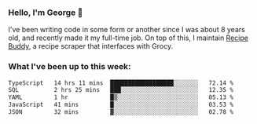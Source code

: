 ### Hello, I'm George 👋

I've been writing code in some form or another since I was about 8 years old, and recently made it my full-time job. On top of this, I maintain [Recipe Buddy](https://github.com/georgegebbett/recipe-buddy), a recipe scraper that interfaces with Grocy.  

<!--
**georgegebbett/georgegebbett** is a ✨ _special_ ✨ repository because its `README.md` (this file) appears on your GitHub profile.

Here are some ideas to get you started:

- 🔭 I’m currently working on ...
- 🌱 I’m currently learning ...
- 👯 I’m looking to collaborate on ...
- 🤔 I’m looking for help with ...
- 💬 Ask me about ...
- 📫 How to reach me: ...
- 😄 Pronouns: ...
- ⚡ Fun fact: ...
-->

### What I've been up to this week:
<!--START_SECTION:waka-->

```txt
TypeScript   14 hrs 11 mins  ██████████████████░░░░░░░   72.14 %
SQL          2 hrs 25 mins   ███░░░░░░░░░░░░░░░░░░░░░░   12.35 %
YAML         1 hr            █▒░░░░░░░░░░░░░░░░░░░░░░░   05.13 %
JavaScript   41 mins         █░░░░░░░░░░░░░░░░░░░░░░░░   03.53 %
JSON         32 mins         ▓░░░░░░░░░░░░░░░░░░░░░░░░   02.78 %
```

<!--END_SECTION:waka-->
